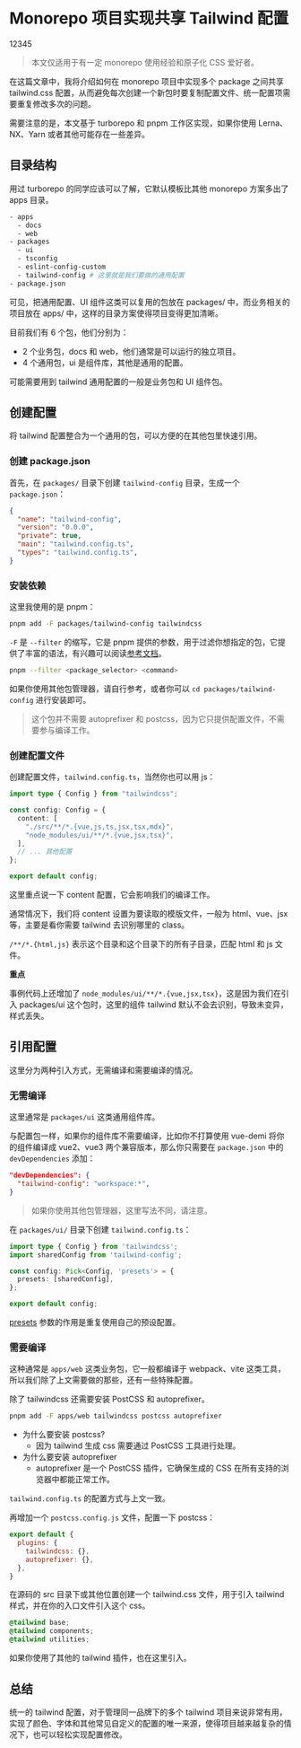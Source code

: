 # Monorepo 项目实现共享 Tailwind 配置

12345

> 本文仅适用于有一定 monorepo 使用经验和原子化 CSS 爱好者。

在这篇文章中，我将介绍如何在 monorepo 项目中实现多个 package 之间共享 tailwind.css 配置，从而避免每次创建一个新包时要复制配置文件、统一配置项需要重复修改多次的问题。

需要注意的是，本文基于 turborepo 和 pnpm 工作区实现，如果你使用 Lerna、NX、Yarn 或者其他可能存在一些差异。

## 目录结构

用过 turborepo 的同学应该可以了解，它默认模板比其他 monorepo 方案多出了 apps 目录。

```sh
- apps
  - docs
  - web
- packages
  - ui
  - tsconfig
  - eslint-config-custom
  - tailwind-config # 这里就是我们要做的通用配置
- package.json
```

可见，把通用配置、UI 组件这类可以复用的包放在 packages/ 中，而业务相关的项目放在 apps/ 中，这样的目录方案使得项目变得更加清晰。

目前我们有 6 个包，他们分别为：

- 2 个业务包，docs 和 web，他们通常是可以运行的独立项目。
- 4 个通用包，ui 是组件库，其他是通用的配置。

可能需要用到 tailwind 通用配置的一般是业务包和 UI 组件包。

## 创建配置

将 tailwind 配置整合为一个通用的包，可以方便的在其他包里快速引用。

### 创建 package.json

首先，在 `packages/` 目录下创建 `tailwind-config` 目录，生成一个 `package.json`：

```json
{
  "name": "tailwind-config",
  "version": "0.0.0",
  "private": true,
  "main": "tailwind.config.ts",
  "types": "tailwind.config.ts",
}
```

### 安装依赖

这里我使用的是 pnpm：

```sh
pnpm add -F packages/tailwind-config tailwindcss
```

`-F` 是 `--filter` 的缩写，它是 pnpm 提供的参数，用于过滤你想指定的包，它提供了丰富的语法，有兴趣可以阅读[参考文档](https://pnpm.io/zh/filtering)。

```sh
pnpm --filter <package_selector> <command>
```

如果你使用其他包管理器，请自行参考，或者你可以 `cd packages/tailwind-config` 进行安装即可。

> 这个包并不需要 autoprefixer 和 postcss，因为它只提供配置文件，不需要参与编译工作。

### 创建配置文件

创建配置文件，`tailwind.config.ts`，当然你也可以用 js：

```ts
import type { Config } from "tailwindcss";

const config: Config = {
  content: [
    "./src/**/*.{vue,js,ts,jsx,tsx,mdx}",
    "node_modules/ui/**/*.{vue,jsx,tsx}",
  ],
  // ... 其他配置
};

export default config;
```

这里重点说一下 content 配置，它会影响我们的编译工作。

通常情况下，我们将 content 设置为要读取的模版文件，一般为 html、vue、jsx 等，主要是看你需要 tailwind 去识别哪里的 class。

`/**/*.{html,js}` 表示这个目录和这个目录下的所有子目录，匹配 html 和 js 文件。

**重点**

事例代码上还增加了 `node_modules/ui/**/*.{vue,jsx,tsx}`，这是因为我们在引入 packages/ui 这个包时，这里的组件 tailwind 默认不会去识别，导致未变异，样式丢失。

## 引用配置

这里分为两种引入方式，无需编译和需要编译的情况。

### 无需编译

这里通常是 `packages/ui` 这类通用组件库。

与配置包一样，如果你的组件库不需要编译，比如你不打算使用 vue-demi 将你的组件编译成 vue2、vue3 两个兼容版本，那么你只需要在 `package.json` 中的 `devDependencies` 添加：

```json
"devDependencies": {
  "tailwind-config": "workspace:*",
}
```

> 如果你使用其他包管理器，这里写法不同，请注意。

在 `packages/ui/` 目录下创建 `tailwind.config.ts`：

```ts
import type { Config } from 'tailwindcss';
import sharedConfig from 'tailwind-config';

const config: Pick<Config, 'presets'> = {
  presets: [sharedConfig],
};

export default config;
```

[presets](https://tailwindcss.com/docs/presets) 参数的作用是重复使用自己的预设配置。

### 需要编译

这种通常是 `apps/web` 这类业务包，它一般都编译于 webpack、vite 这类工具，所以我们除了上文需要做的那些，还有一些特殊配置。

除了 tailwindcss 还需要安装 PostCSS 和 autoprefixer。

```sh
pnpm add -F apps/web tailwindcss postcss autoprefixer
```

- 为什么要安装 postcss? 
  - 因为 tailwind 生成 css 需要通过 PostCSS 工具进行处理。
- 为什么要安装 autoprefixer
  - autoprefixer 是一个 PostCSS 插件，它确保生成的 CSS 在所有支持的浏览器中都能正常工作。
  
`tailwind.config.ts` 的配置方式与上文一致。

再增加一个 `postcss.config.js` 文件，配置一下 postcss：

```js
export default {
  plugins: {
    tailwindcss: {},
    autoprefixer: {},
  },
}
```

在源码的 src 目录下或其他位置创建一个 tailwind.css 文件，用于引入 tailwind 样式，并在你的入口文件引入这个 css。

```css
@tailwind base;
@tailwind components;
@tailwind utilities;
```

如果你使用了其他的 tailwind 插件，也在这里引入。

## 总结

统一的 tailwind 配置，对于管理同一品牌下的多个 tailwind 项目来说非常有用，实现了颜色、字体和其他常见自定义的配置的唯一来源，使得项目越来越复杂的情况下，也可以轻松实现配置修改。